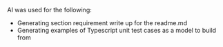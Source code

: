 AI was used for the following: 
- Generating section requirement write up for the readme.md
- Generating examples of Typescript unit test cases as a model to build from
